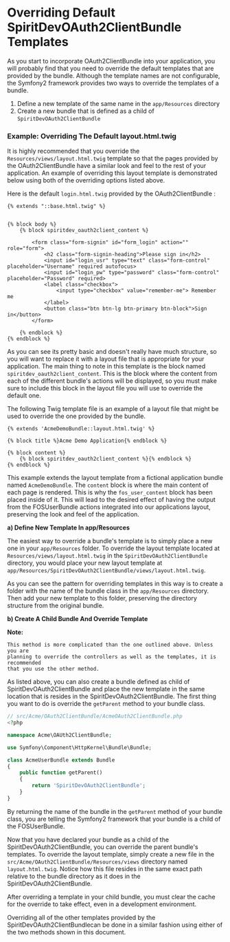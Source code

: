 Overriding Default SpiritDevOAuth2ClientBundle Templates
==========================================

As you start to incorporate OAuth2ClientBundle into your application, you will probably
find that you need to override the default templates that are provided by
the bundle. Although the template names are not configurable, the Symfony2
framework provides two ways to override the templates of a bundle.

1. Define a new template of the same name in the `app/Resources` directory
2. Create a new bundle that is defined as a child of `SpiritDevOAuth2ClientBundle`

### Example: Overriding The Default layout.html.twig

It is highly recommended that you override the `Resources/views/layout.html.twig`
template so that the pages provided by the OAuth2ClientBundle have a similar look and
feel to the rest of your application. An example of overriding this layout template
is demonstrated below using both of the overriding options listed above.

Here is the default `login.html.twig` provided by the OAuth2ClientBundle :

``` html+jinja
{% extends "::base.html.twig" %}


{% block body %}
    {% block spiritdev_oauth2client_content %}

        <form class="form-signin" id="form_login" action="" role="form">
            <h2 class="form-signin-heading">Please sign in</h2>
            <input id="login_usr" type="text" class="form-control" placeholder="Username" required autofocus>
            <input id="login_pw" type="password" class="form-control" placeholder="Password" required>
            <label class="checkbox">
                <input type="checkbox" value="remember-me"> Remember me
            </label>
            <button class="btn btn-lg btn-primary btn-block">Sign in</button>
        </form>

    {% endblock %}
{% endblock %}
```

As you can see its pretty basic and doesn't really have much structure, so you will
want to replace it with a layout file that is appropriate for your application. The
main thing to note in this template is the block named `spiritdev_oauth2client_content`. This is
the block where the content from each of the different bundle's actions will be
displayed, so you must make sure to include this block in the layout file you will
use to override the default one.

The following Twig template file is an example of a layout file that might be used
to override the one provided by the bundle.

``` html+jinja
{% extends 'AcmeDemoBundle::layout.html.twig' %}

{% block title %}Acme Demo Application{% endblock %}

{% block content %}
    {% block spiritdev_oauth2client_content %}{% endblock %}
{% endblock %}
```

This example extends the layout template from a fictional application bundle named
`AcmeDemoBundle`. The `content` block is where the main content of each page is rendered.
This is why the `fos_user_content` block has been placed inside of it. This will
lead to the desired effect of having the output from the FOSUserBundle actions
integrated into our applications layout, preserving the look and feel of the
application.

**a) Define New Template In app/Resources**

The easiest way to override a bundle's template is to simply place a new one in
your `app/Resources` folder. To override the layout template located at
`Resources/views/layout.html.twig` in the `SpiritDevOAuth2ClientBundle` directory, you would place
your new layout template at `app/Resources/SpiritDevOAuth2ClientBundle/views/layout.html.twig`.

As you can see the pattern for overriding templates in this way is to
create a folder with the name of the bundle class in the `app/Resources` directory.
Then add your new template to this folder, preserving the directory structure from the
original bundle.

**b) Create A Child Bundle And Override Template**

**Note:**

```
This method is more complicated than the one outlined above. Unless  you are
planning to override the controllers as well as the templates, it is recommended
that you use the other method.
```

As listed above, you can also create a bundle defined as child of SpiritDevOAuth2ClientBundle and place the new template in the same location that is resides in the SpiritDevOAuth2ClientBundle.
The first thing you want to do is override the `getParent` method to your bundle
class.

``` php
// src/Acme/OAuth2ClientBundle/AcmeOAuth2ClientBundle.php
<?php

namespace Acme\OAUth2ClientBundle;

use Symfony\Component\HttpKernel\Bundle\Bundle;

class AcmeUserBundle extends Bundle
{
    public function getParent()
    {
        return 'SpiritDevOAuth2ClientBundle';
    }
}
```

By returning the name of the bundle in the `getParent` method of your bundle class,
you are telling the Symfony2 framework that your bundle is a child of the FOSUserBundle.

Now that you have declared your bundle as a child of the SpiritDevOAuth2ClientBundle, you can override
the parent bundle's templates. To override the layout template, simply create a new file
in the `src/Acme/OAuth2ClientBundle/Resources/views` directory named `layout.html.twig`. Notice
how this file resides in the same exact path relative to the bundle directory as it
does in the SpiritDevOAuth2ClientBundle.

After overriding a template in your child bundle, you must clear the cache for the override
to take effect, even in a development environment.

Overriding all of the other templates provided by the SpiritDevOAuth2ClientBundlecan be done
in a similar fashion using either of the two methods shown in this document.